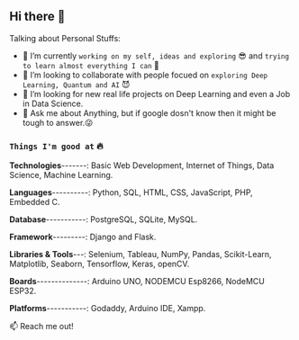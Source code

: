 ## Hi there 👋


Talking about Personal Stuffs:

- 🔭 I’m currently `working on my self, ideas and exploring` 😎 and `trying to learn almost everything I can` 🤣
- 👯 I’m looking to collaborate with people focued on `exploring Deep Learning, Quantum and AI`  😈
- 🤔 I’m looking for new real life projects on Deep Learning and even a Job in Data Science.
- 💬 Ask me about Anything, but if google dosn't know then it might be tough to answer.😜

### `Things I'm good at` 🔥

**Technologies**-------: Basic Web Development, Internet of Things, Data Science, Machine Learning.

**Languages**----------: Python, SQL, HTML, CSS, JavaScript, PHP, Embedded C.

**Database**-----------: PostgreSQL, SQLite, MySQL.

**Framework**---------: Django and Flask.

**Libraries & Tools**---: Selenium, Tableau, NumPy, Pandas, Scikit-Learn, Matplotlib, Seaborn, Tensorflow, Keras, openCV. 

**Boards**--------------: Arduino UNO, NODEMCU Esp8266, NodeMCU ESP32. 

**Platforms**-----------: Godaddy, Arduino IDE, Xampp.


:mailbox: Reach me out!

